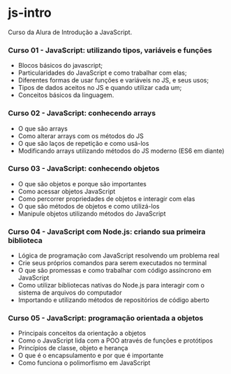 # js-intro
Curso da Alura de Introdução a JavaScript.

### Curso 01 - JavaScript: utilizando tipos, variáveis e funções
- Blocos básicos do javascript;
- Particularidades do JavaScript e como trabalhar com elas;
- Diferentes formas de usar funções e variáveis no JS, e seus usos;
- Tipos de dados aceitos no JS e quando utilizar cada um;
- Conceitos básicos da linguagem.

### Curso 02 - JavaScript: conhecendo arrays
- O que são arrays
- Como alterar arrays com os métodos do JS
- O que são laços de repetição e como usá-los
- Modificando arrays utilizando métodos do JS moderno (ES6 em diante)

### Curso 03 - JavaScript: conhecendo objetos
- O que são objetos e porque são importantes
- Como acessar objetos JavaScript
- Como percorrer propriedades de objetos e interagir com elas
- O que são métodos de objetos e como utilizá-los
- Manipule objetos utilizando métodos do JavaScript

### Curso 04 - JavaScript com Node.js: criando sua primeira biblioteca
- Lógica de programação com JavaScript resolvendo um problema real
- Crie seus próprios comandos para serem executados no terminal
- O que são promessas e como trabalhar com código assíncrono em JavaScript
- Como utilizar bibliotecas nativas do Node.js para interagir com o sistema de arquivos do computador
- Importando e utilizando métodos de repositórios de código aberto

### Curso 05 - JavaScript: programação orientada a objetos
- Principais conceitos da orientação a objetos
- Como o JavaScript lida com a POO através de funções e protótipos
- Princípios de classe, objeto e herança
- O que é o encapsulamento e por que é importante
- Como funciona o polimorfismo em JavaScript